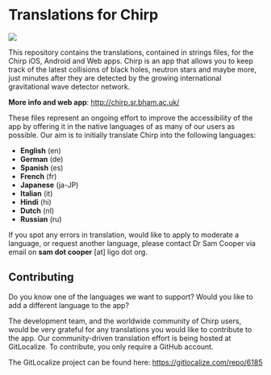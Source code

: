 # Translations for Chirp
<a href="https://gitlocalize.com/repo/6185/whole_project?utm_source=badge"> <img src="https://gitlocalize.com/repo/6185/whole_project/badge.svg" /> </a>

This repository contains the translations, contained in strings files, for the Chirp iOS, Android and Web apps. Chirp is an app that allows you to keep track of the latest collisions of black holes, neutron stars and maybe more, just minutes after they are detected by the growing international gravitational wave detector network.

**More info and web app**: http://chirp.sr.bham.ac.uk/

These files represent an ongoing effort to improve the accessibility of the app by offering it in the native languages of as many of our users as possible. Our aim is to initially translate Chirp into the following languages:
- **English** (en)
- **German** (de)
- **Spanish** (es)
- **French** (fr)
- **Japanese** (ja-JP)
- **Italian** (it)
- **Hindi** (hi)
- **Dutch** (nl)
- **Russian** (ru)

If you spot any errors in translation, would like to apply to moderate a language, or request another language, please contact Dr Sam Cooper via email on **sam dot cooper** [at] ligo dot org. 

## Contributing
Do you know one of the languages we want to support? Would you like to add a different language to the app?

The development team, and the worldwide community of Chirp users, would be very grateful for any translations you would like to contribute to the app. Our community-driven translation effort is being hosted at GitLocalize. To contribute, you only require a GitHub account.

The GitLocalize project can be found here: https://gitlocalize.com/repo/6185
